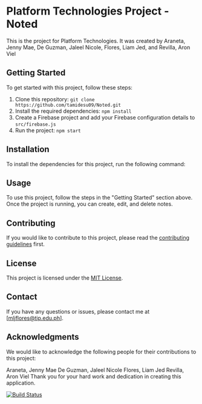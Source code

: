 # Platform Technologies Project - Noted

This is the project for Platform Technologies. It was created by Araneta, Jenny Mae, De Guzman, Jaleel Nicole, Flores, Liam Jed, and Revilla, Aron Viel

## Getting Started

To get started with this project, follow these steps:

1. Clone this repository: `git clone https://github.com/tamidesu09/Noted.git`
2. Install the required dependencies: `npm install`
3. Create a Firebase project and add your Firebase configuration details to `src/firebase.js`
4. Run the project: `npm start`

## Installation

To install the dependencies for this project, run the following command:

## Usage

To use this project, follow the steps in the "Getting Started" section above. Once the project is running, you can create, edit, and delete notes.

## Contributing

If you would like to contribute to this project, please read the [contributing guidelines](CONTRIBUTING.md) first.

## License

This project is licensed under the [MIT License](LICENSE.md).

## Contact

If you have any questions or issues, please contact me at [mljflores@tip.edu.ph].

## Acknowledgments

We would like to acknowledge the following people for their contributions to this project:

Araneta, Jenny Mae
De Guzman, Jaleel Nicole
Flores, Liam Jed
Revilla, Aron Viel
Thank you for your hard work and dedication in creating this application.

[![Build Status](https://travis-ci.com/tamidesu09/Noted.svg?branch=master)](https://travis-ci.com/tamidesu09/Noted)

